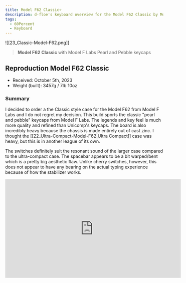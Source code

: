 ```yaml
---
title: Model F62 Classic⭐
description: d-floe's keyboard overview for the Model F62 Classic by Model F Labs.
tags:
  - 60Percent
  - Keyboard
---
```


![[23_Classic-Model-F62.png]]

> **Model F62 Classic** with Model F Labs Pearl and Pebble keycaps

## Reproduction Model F62 Classic

- Received: October 5th, 2023
- Weight (built): 3457g / 7lb 10oz

### Summary

I decided to order a the Classic style case for the Model F62 from Model F Labs and I do not regret my decision. This build sports the classic "pearl and pebble" keycaps from Model F Labs. The legends and key feel is much more quality and refined than Unicomp's keycaps. The board is also incredibly heavy because the chassis is made entirely out of cast zinc. I thought the [[22_Ultra-Compact-Model-F62|Ultra Compact]] case was heavy, but this is in another league of its own.

The switches definitely suit the resonant sound of the larger case compared to the ultra-compact case. The spacebar appears to be a bit warped/bent which is a pretty big aesthetic flaw. Unlike cherry switches, however, this does not appear to have any bearing on the actual typing experience because of how the stabilizer works.

<iframe width="560" height="315" src="https://www.youtube-nocookie.com/embed/tP2JBZIfimI?si=THMwWZ9ddaWnP2cn" title="YouTube video player" frameborder="0" allow="accelerometer; autoplay; clipboard-write; encrypted-media; gyroscope; picture-in-picture; web-share" allowfullscreen></iframe>
